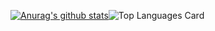 [![Anurag's github stats](https://github-readme-stats.vercel.app/api?username=t-kabaya)](https://github.com/anuraghazra/github-readme-stats)![Top Languages Card](https://github-readme-stats.vercel.app/api/top-langs/?username=t-kabaya)
